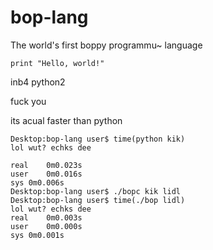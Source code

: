 bop-lang
========

The world's first boppy programmu~ language

`print "Hello, world!"`

inb4 python2

fuck you

its acual faster than python

```
Desktop:bop-lang user$ time(python kik)
lol wut? echks dee

real	0m0.023s
user	0m0.016s
sys	0m0.006s
Desktop:bop-lang user$ ./bopc kik lidl
Desktop:bop-lang user$ time(./bop lidl)
lol wut? echks dee
real	0m0.003s
user	0m0.000s
sys	0m0.001s
```
